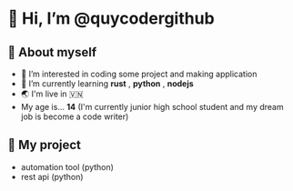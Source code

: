 # 👋 Hi, I’m @quycodergithub
## 📖 About myself
- 👀 I’m interested in coding some project and making application
- 🌱 I’m currently learning **rust** , **python** , **nodejs**
- 🌏 I'm live in 🇻🇳
- My age is... **14** (I'm currently junior high school student and my dream job is become a code writer)
## 🎯 My project
- automation tool (python)
- rest api (python)
